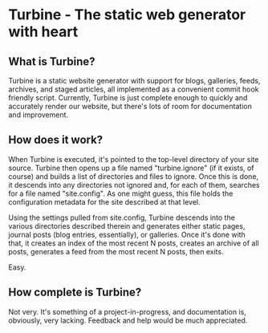 Turbine - The static web generator with heart
=============================================

What is Turbine?
----------------
Turbine is a static website generator with support for blogs, galleries, feeds,
archives, and staged articles, all implemented as a convenient commit hook
friendly script. Currently, Turbine is just complete enough to quickly and
accurately render our website, but there's lots of room for documentation and
improvement.

How does it work?
-----------------
When Turbine is executed, it's pointed to the top-level directory of your site
source. Turbine then opens up a file named "turbine.ignore" (if it exists, of
course) and builds a list of directories and files to ignore. Once this is
done, it descends into any directories not ignored and, for each of them,
searches for a file named "site.config". As one might guess, this file holds
the configuration metadata for the site described at that level.

Using the settings pulled from site.config, Turbine descends into the various
directories described therein and generates either static pages, journal posts
(blog entries, essentially), or galleries. Once it's done with that, it creates
an index of the most recent N posts, creates an archive of all posts, generates
a feed from the most recent N posts, then exits.

Easy.

How complete is Turbine?
------------------------
Not very. It's something of a project-in-progress, and documentation is,
obviously, very lacking. Feedback and help would be much appreciated.
